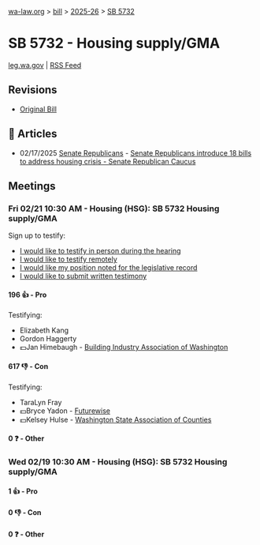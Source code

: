 [wa-law.org](/) > [bill](/bill/) > [2025-26](/bill/2025-26/) > [SB 5732](/bill/2025-26/sb/5732/)

# SB 5732 - Housing supply/GMA
[leg.wa.gov](https://app.leg.wa.gov/billsummary?BillNumber=5732&Year=2025&Initiative=false) | [RSS Feed](./rss.xml)

## Revisions
* [Original Bill](1/)

## 📰 Articles
* 02/17/2025 [Senate Republicans](/org/senate_republicans/) - [Senate Republicans introduce 18 bills to address housing crisis - Senate Republican Caucus](https://src.wastateleg.org/blog/senate-republicans-introduce-18-bills-address-housing-crisis/#:~:text=SB%205732)

## Meetings
### Fri 02/21 10:30 AM - Housing (HSG): SB 5732 Housing supply/GMA
Sign up to testify:
* [I would like to testify in person during the hearing](https://app.leg.wa.gov/csi/Testifier/Add?chamber=House&mId=32875&aId=164523&caId=25976&tId=1)
* [I would like to testify remotely](https://app.leg.wa.gov/csi/Testifier/Add?chamber=House&mId=32875&aId=164523&caId=25976&tId=2)
* [I would like my position noted for the legislative record](https://app.leg.wa.gov/csi/Testifier/Add?chamber=House&mId=32875&aId=164523&caId=25976&tId=3)
* [I would like to submit written testimony](https://app.leg.wa.gov/csi/Testifier/Add?chamber=House&mId=32875&aId=164523&caId=25976&tId=4)

#### 196 👍 - Pro
Testifying:
* Elizabeth Kang
* Gordon Haggerty
* 💵Jan Himebaugh - [Building Industry Association of Washington](/org/building_industry_association_of_washington/)

#### 617 👎 - Con
Testifying:
* TaraLyn Fray
* 💵Bryce Yadon - [Futurewise](/org/futurewise/)
* 💵Kelsey Hulse - [Washington State Association of Counties](/org/washington_state_association_of_counties/)

#### 0 ❓ - Other

### Wed 02/19 10:30 AM - Housing (HSG): SB 5732 Housing supply/GMA
#### 1 👍 - Pro

#### 0 👎 - Con

#### 0 ❓ - Other
